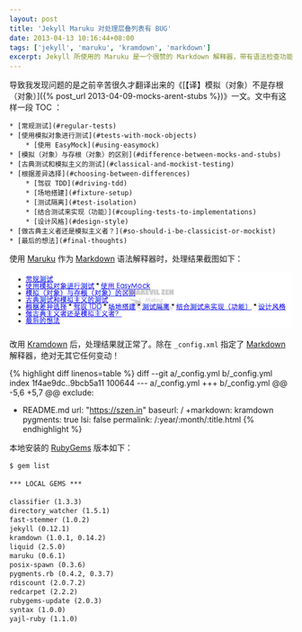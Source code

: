 ```yaml
---
layout: post
title: 'Jekyll Maruku 对处理层叠列表有 BUG'
date: 2013-04-13 10:16:44+08:00
tags: ['jekyll', 'maruku', 'kramdown', 'markdown']
excerpt: Jekyll 所使用的 Maruku 是一个很赞的 Markdown 解释器，带有语法检查功能。当 Markdown 语法上存在歧义或错误时，能够及时的指出问题所在。我在重构页面时也为此而放弃了 Redcarpet 。然而让我没想到地是， Maruku 处理层叠列表居然会有如此弱智的 BUG ！只好再转投 Kramdown 的怀抱了。
---
```


导致我发现问题的是之前辛苦很久才翻译出来的《[【译】模拟（对象）不是存根（对象）]({% post_url 2013-04-09-mocks-arent-stubs %})》一文。文中有这样一段 TOC ：

    * [常规测试](#regular-tests)
    * [使用模拟对象进行测试](#tests-with-mock-objects)
        * [使用 EasyMock](#using-easymock)
    * [模拟（对象）与存根（对象）的区别](#difference-between-mocks-and-stubs)
    * [古典测试和模拟主义的测试](#classical-and-mockist-testing)
    * [根据差异选择](#choosing-between-differences)
        * [驾驭 TDD](#driving-tdd)
        * [场地搭建](#fixture-setup)
        * [测试隔离](#test-isolation)
        * [结合测试来实现（功能）](#coupling-tests-to-implementations)
        * [设计风格](#design-style)
    * [做古典主义者还是模拟主义者？](#so-should-i-be-classicist-or-mockist)
    * [最后的想法](#final-thoughts)

使用 [Maruku][] 作为 [Markdown][] 语法解释器时，处理结果截图如下：

![Maruku process result](/s/a/e/maruku-bug-of-markdownify-nesting-lists-in-jekyll.png)

[Maruku]: https://rubygems.org/gems/maruku
[Markdown]: http://daringfireball.net/projects/markdown/

<!--more-->

改用 [Kramdown][] 后，处理结果就正常了。除在 `_config.xml` 指定了 [Markdown][] 解释器，绝对无其它任何变动！

{% highlight diff linenos=table %}
diff --git a/_config.yml b/_config.yml
index 1f4ae9dc..9bcb5a11 100644
--- a/_config.yml
+++ b/_config.yml
@@ -5,6 +5,7 @@ exclude:
   - README.md
 url: "https://szen.in"
 baseurl: /
+markdown: kramdown
 pygments: true
 lsi: false
 permalink: /:year/:month/:title.html
{% endhighlight %}

本地安装的 [RubyGems][] 版本如下：

    $ gem list

    *** LOCAL GEMS ***

    classifier (1.3.3)
    directory_watcher (1.5.1)
    fast-stemmer (1.0.2)
    jekyll (0.12.1)
    kramdown (1.0.1, 0.14.2)
    liquid (2.5.0)
    maruku (0.6.1)
    posix-spawn (0.3.6)
    pygments.rb (0.4.2, 0.3.7)
    rdiscount (2.0.7.2)
    redcarpet (2.2.2)
    rubygems-update (2.0.3)
    syntax (1.0.0)
    yajl-ruby (1.1.0)

[Kramdown]: https://rubygems.org/gems/kramdown
[RubyGems]: https://rubygems.org
